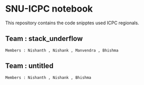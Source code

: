 # SNU-ICPC notebook
This repository contains the code snipptes used ICPC regionals. <br>
## Team : stack_underflow
``Members : Nishanth , Nishank , Manvendra , Bhishma``
## Team : untitled
``Members : Nishanth , Nishank , Bhishma``
